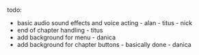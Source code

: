todo:
- basic audio sound effects and voice acting - alan - titus - nick
- end of chapter handling - titus
- add background for menu - danica
- add background for chapter buttons - basically done - danica